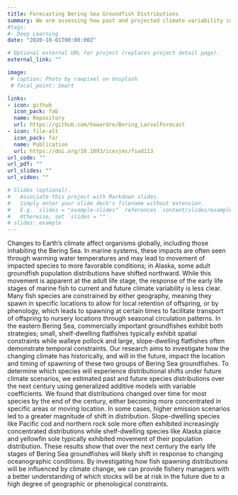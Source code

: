 ```yaml
---
title: Forecasting Bering Sea Groundfish Distributions
summary: We are assessing how past and projected climate variability impacts distribution and timing of groundfish spawning in the Bering Sea using the Bering10k ROMS. 
#tags:
#- Deep Learning
date: "2020-10-01T00:00:00Z"

# Optional external URL for project (replaces project detail page).
external_link: ""

image:
 # caption: Photo by rawpixel on Unsplash
 # focal_point: Smart

links:
- icon: github
  icon_pack: fab
  name: Repository
  url: https://github.com/howardre/Bering_LarvalForecast
- icon: file-alt
  icon_pack: far
  name: Publication
  url: https://doi.org/10.1093/icesjms/fsad113
url_code: ""
url_pdf: ""
url_slides: ""
url_video: ""

# Slides (optional).
#   Associate this project with Markdown slides.
#   Simply enter your slide deck's filename without extension.
#   E.g. `slides = "example-slides"` references `content/slides/example-slides.md`.
#   Otherwise, set `slides = ""`.
# slides: example
---
```


Changes to Earth’s climate affect organisms globally, including those inhabiting the Bering Sea. In marine systems, these impacts are often seen through warming water temperatures and may lead to movement of impacted species to more favorable conditions; in Alaska, some adult groundfish population distributions have shifted northward. While this movement is apparent at the adult life stage, the response of the early life stages of marine fish to current and future climate variability is less clear. Many fish species are constrained by either geography, meaning they spawn in specific locations to allow for local retention of offspring, or by phenology, which leads to spawning at certain times to facilitate transport of offspring to nursery locations through seasonal circulation patterns. In the eastern Bering Sea, commercially important groundfishes exhibit both strategies; small, shelf-dwelling flatfishes typically exhibit spatial constraints while walleye pollock and large, slope-dwelling flatfishes often demonstrate temporal constraints. Our research aims to investigate how the changing climate has historically, and will in the future, impact the location and timing of spawning of these two groups of Bering Sea groundfishes. To determine which species will experience distributional shifts under future climate scenarios, we estimated past and future species distributions over the next century using generalized additive models with variable coefficients. We found that distributions changed over time for most species by the end of the century, either becoming more concentrated in specific areas or moving location. In some cases, higher emission scenarios led to a greater magnitude of shift in distribution. Slope-dwelling species like Pacific cod and northern rock sole more often exhibited increasingly concentrated distributions while shelf-dwelling species like Alaska plaice and yellowfin sole typically exhibited movement of their population distribution. These results show that over the next century the early life stages of Bering Sea groundfishes will likely shift in response to changing oceanographic conditions. By investigating how fish spawning distributions will be influenced by climate change, we can provide fishery managers with a better understanding of which stocks will be at risk in the future due to a high degree of geographic or phenological constraints.
